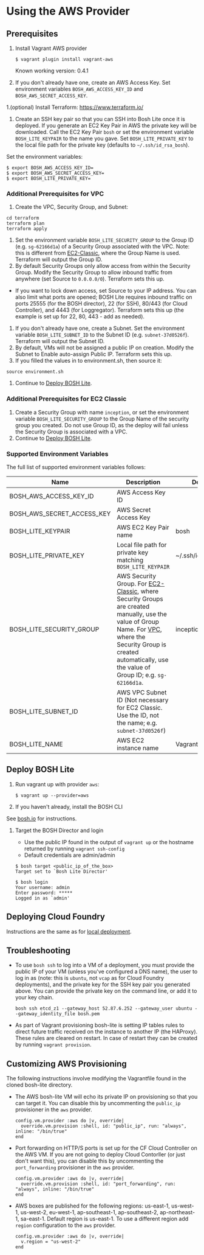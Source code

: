 # Using the AWS Provider

## Prerequisites

1. Install Vagrant AWS provider

    ```
    $ vagrant plugin install vagrant-aws
    ```

    Known working version: 0.4.1

1. If you don't already have one, create an AWS Access Key. Set environment variables `BOSH_AWS_ACCESS_KEY_ID` and `BOSH_AWS_SECRET_ACCESS_KEY`.

1.(optional) Install Terraform: https://www.terraform.io/

1. Create an SSH key pair so that you can SSH into Bosh Lite once it is deployed. If you generate an EC2 Key Pair in AWS the private key will be downloaded. Call the EC2 Key Pair `bosh` or set the environment variable `BOSH_LITE_KEYPAIR` to the name you gave. Set `BOSH_LITE_PRIVATE_KEY` to the local file path for the private key (defaults to `~/.ssh/id_rsa_bosh`).

Set the environment variables:

```
$ export BOSH_AWS_ACCESS_KEY_ID=
$ export BOSH_AWS_SECRET_ACCESS_KEY=
$ export BOSH_LITE_PRIVATE_KEY=
```

### Additional Prerequisites for VPC

1. Create the VPC, Security Group, and Subnet:
```
cd terraform
terraform plan
terraform apply
```
1. Set the environment variable `BOSH_LITE_SECURITY_GROUP` to the Group ID (e.g. `sg-62166d1a`) of a Security Group associated with the VPC. Note: this is different from [EC2-Classic](#additional-prerequisites-for-ec2-classic), where the Group Name is used. Terraform will output the Group ID.
1. By default Security Groups only allow access from within the Security Group. Modify the Security Group to allow inbound traffic from anywhere (set Source to `0.0.0.0/0`). Terraform sets this up.
  - If you want to lock down access, set Source to your IP address. You can also limit what ports are opened; BOSH Lite requires inbound traffic on ports 25555 (for the BOSH director), 22 (for SSH), 80/443 (for Cloud Controller), and 4443 (for Loggregator). Terraform sets this up (the example is set up for 22, 80, 443 - add as needed).
1. If you don't already have one, create a Subnet. Set the environment variable `BOSH_LITE_SUBNET_ID` to the Subnet ID (e.g. `subnet-37d0526f`). Terraform will output the  Subnet ID.
1. By default, VMs will not be assigned a public IP on creation. Modify the Subnet to Enable auto-assign Public IP. Terraform sets this up.
1. If you filled the values in to environment.sh, then source it:
```
source environment.sh
````
1. Continue to [Deploy BOSH Lite](#deploy-bosh-lite).

### Additional Prerequisites for EC2 Classic

1. Create a Security Group with name `inception`, or set the environment variable `BOSH_LITE_SECURITY_GROUP` to the Group Name of the security group you created. Do not use Group ID, as the deploy will fail unless the Security Group is associated with a VPC.
1. Continue to [Deploy BOSH Lite](#deploy-bosh-lite).

### Supported Environment Variables

The full list of supported environment variables follows:

|Name|Description|Default|
|---|---|---|
|BOSH_AWS_ACCESS_KEY_ID     |AWS Access Key ID                    | |
|BOSH_AWS_SECRET_ACCESS_KEY |AWS Secret Access Key                | |
|BOSH_LITE_KEYPAIR          |AWS EC2 Key Pair name                |bosh|
|BOSH_LITE_PRIVATE_KEY      |Local file path for private key matching `BOSH_LITE_KEYPAIR` |~/.ssh/id_rsa_bosh|
|BOSH_LITE_SECURITY_GROUP   |AWS Security Group. For [EC2-Classic](#additional-prerequisites-for-ec2-classic), where Security Groups are created manually, use the value of Group Name. For [VPC](#additional-prerequisites-for-vpc), where the Security Group is created automatically, use the value of Group ID; e.g. `sg-62166d1a`. |inception|
|BOSH_LITE_SUBNET_ID        |AWS VPC Subnet ID (Not necessary for EC2 Classic. Use the ID, not the name; e.g. `subnet-37d0526f`) | |
|BOSH_LITE_NAME             |AWS EC2 instance name                |Vagrant|

## Deploy BOSH Lite

1. Run vagrant up with provider `aws`:

    ```
    $ vagrant up --provider=aws
    ```

1. If you haven't already, install the BOSH CLI

  See [bosh.io](http://bosh.io/docs/bosh-cli.html) for instructions.

1. Target the BOSH Director and login

      - Use the public IP found in the output of `vagrant up` or the hostname returned by running `vagrant ssh-config`
      - Default credentials are admin/admin

    ```
    $ bosh target <public_ip_of_the_box>
    Target set to `Bosh Lite Director'

    $ bosh login
    Your username: admin
    Enter password: *****
    Logged in as `admin'
    ```

## Deploying Cloud Foundry

Instructions are the same as for [local deployment](https://github.com/cloudfoundry/bosh-lite#deploy-cloud-foundry).

## Troubleshooting

- To use `bosh ssh` to log into a VM of a deployment, you must provide the public IP of your VM (unless you've configured a DNS name), the user to log in as (note: this is `ubuntu`, not `vcap` as for Cloud Foundry deployments), and the private key for the SSH key pair you generated above. You can provide the private key on the command line, or add it to your key chain. 
  ```
  bosh ssh etcd_z1 --gateway_host 52.87.6.252 --gateway_user ubuntu --gateway_identity_file bosh.pem
  ```
- As part of Vagrant provisioning bosh-lite is setting IP tables rules to direct future traffic received on the instance to another IP (the HAProxy). These rules are cleared on restart. In case of restart they can be created by running `vagrant provision`.

## Customizing AWS Provisioning

The following instructions involve modifying the Vagrantfile found in the cloned bosh-lite directory.

- The AWS bosh-lite VM will echo its private IP on provisioning so that you can target it. You can disable this by uncommenting the `public_ip` provisioner in the `aws` provider.

    ```
    config.vm.provider :aws do |v, override|
      override.vm.provision :shell, id: "public_ip", run: "always", inline: "/bin/true"
    end
    ```

- Port forwarding on HTTP/S ports is set up for the CF Cloud Controller on the AWS VM. If you are not going to deploy Cloud Contorller (or just don't want this), you can disable this by uncommenting the `port_forwarding` provisioner in the `aws` provider.

    ```
    config.vm.provider :aws do |v, override|
      override.vm.provision :shell, id: "port_forwarding", run: "always", inline: "/bin/true"
    end
    ```

- AWS boxes are published for the following regions: us-east-1, us-west-1, us-west-2, eu-west-1, ap-southeast-1, ap-southeast-2, ap-northeast-1, sa-east-1. Default region is us-east-1. To use a different region add `region` configuration to the `aws` provider.

    ```
    config.vm.provider :aws do |v, override|
      v.region = "us-west-2"
    end
    ```

